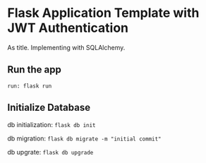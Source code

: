 # Flask Application Template with JWT Authentication
As title. 
Implementing with SQLAlchemy.

## Run the app
`run: flask run`

## Initialize Database
db initialization:
`flask db init`

db migration:
`flask db migrate -m "initial commit"`

db upgrate:
`flask db upgrade`
